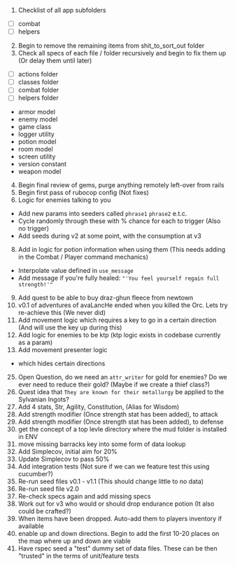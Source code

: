 1) Checklist of all app subfolders
- [ ] combat
- [ ] helpers
2) Begin to remove the remaining items from shit_to_sort_out folder
3) Check all specs of each file / folder recursively and begin to fix them up (Or delay them until later)
- [ ] actions folder
- [ ] classes folder
- [ ] combat folder
- [ ] helpers folder
- armor model
- enemy model
- game class
- logger utility
- potion model
- room model
- screen utility
- version constant
- weapon model
4) Begin final review of gems, purge anything remotely left-over from rails
5) Begin first pass of rubocop config (Not fixes)
7) Logic for enemies talking to you
  - Add new params into seeders called `phrase1` `phrase2` e.t.c.
  - Cycle randomly through these with % chance for each to trigger (Also no trigger)
  - Add seeds during v2 at some point, with the consumption at v3
8) Add in logic for potion information when using them (This needs adding in the Combat / Player command mechanics)
  - Interpolate value defined in `use_message`
  - Add message if you're fully healed: `"'You feel yourself regain full strength!'"`
9) Add quest to be able to buy draz-ghun fleece from newtown
20) v0.1 of adventures of avaLancHe ended when you killed the Orc. Lets try re-achieve this (We never did)
22) Add movement logic which requires a key to go in a certain direction (And will use the key up during this)
23) Add logic for enemies to be ktp (ktp logic exists in codebase currently as a param)
24) Add movement presenter logic
- which hides certain directions
25) Open Question, do we need an `attr_writer` for gold for enemies? Do we ever need to reduce their gold? (Maybe if we create a thief class?)
26) Quest idea that `They are known for their metallurgy` be applied to the Sylvanian Ingots?
27) Add 4 stats, Str, Agility, Constitution, (Alias for Wisdom)
27) Add strength modifier (Once strength stat has been added), to attack
28) Add strength modifier (Once strength stat has been added), to defense
29) get the concept of a top levle directory where the mud folder is installed in ENV
30) move missing barracks key into some form of data lookup
31) Add Simplecov, initial aim for 20%
32) Update Simplecov to pass 50%
33) Add integration tests (Not sure if we can we feature test this using cucumber?)
34) Re-run seed files v0.1 - v1.1 (This should change little to no data)
35) Re-run seed file v2.0
36) Re-check specs again and add missing specs
37) Work out for v3 who would or should drop endurance potion (It also could be crafted?)
38) When items have been dropped. Auto-add them to players inventory if available
39) enable up and down directions. Begin to add the first 10-20 places on the map where up and down are viable
40) Have rspec seed a "test" dummy set of data files. These can be then "trusted" in the terms of unit/feature tests
